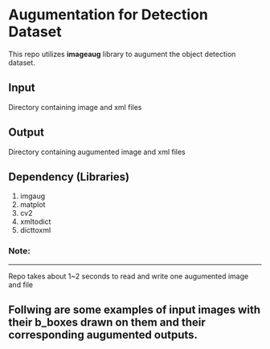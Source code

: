 # Augumentation for Detection Dataset

This repo utilizes **imageaug** library to augument the object detection dataset.

## Input

Directory containing image and xml files

## Output

Directory containing augumented image and xml files

## Dependency (Libraries)

1. imgaug
2. matplot
3. cv2
4. xmltodict
5. dicttoxml

### Note:
_____
Repo takes about 1~2 seconds to read and write one augumented image and file

## Follwing are some examples of input images with their b_boxes drawn on them and their corresponding augumented outputs.



